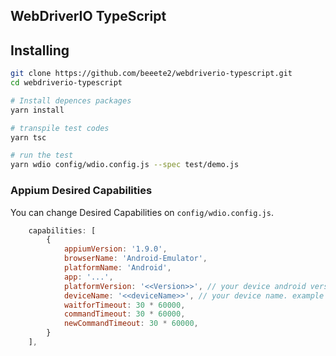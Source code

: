 WebDriverIO TypeScript
--

## Installing
```bash
git clone https://github.com/beeete2/webdriverio-typescript.git
cd webdriverio-typescript

# Install depences packages
yarn install

# transpile test codes
yarn tsc

# run the test
yarn wdio config/wdio.config.js --spec test/demo.js
```

### Appium Desired Capabilities
You can change Desired Capabilities on `config/wdio.config.js`.
```js
    capabilities: [
        {
            appiumVersion: '1.9.0',
            browserName: 'Android-Emulator',
            platformName: 'Android',
            app: '...',
            platformVersion: '<<Version>>', // your device android version, example 8.1
            deviceName: '<<deviceName>>', // your device name. example emulator-5554
            waitforTimeout: 30 * 60000,
            commandTimeout: 30 * 60000,
            newCommandTimeout: 30 * 60000,
        }
    ],
```
